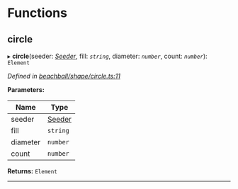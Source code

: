 

# Functions

<a id="circle"></a>

##  circle

▸ **circle**(seeder: *[Seeder](_beachball_types_.md#seeder)*, fill: *`string`*, diameter: *`number`*, count: *`number`*): `Element`

*Defined in [beachball/shape/circle.ts:11](https://github.com/polkadot-js/ui/blob/bf43e09/packages/ui-identicon/src/beachball/shape/circle.ts#L11)*

**Parameters:**

| Name | Type |
| ------ | ------ |
| seeder | [Seeder](_beachball_types_.md#seeder) |
| fill | `string` |
| diameter | `number` |
| count | `number` |

**Returns:** `Element`

___

